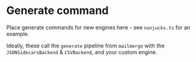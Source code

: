 # Generate command

Place generate commands for new engines here - see `nunjucks.ts` for an example.

Ideally, these call the `generate` pipeline from `mailmerge` with the `JSONSidecarsBackend` & `CSVBackend`, and your custom engine.
